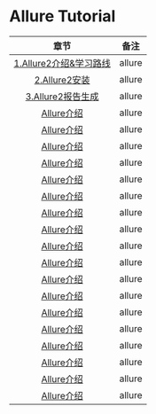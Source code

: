 # Allure Tutorial

|章节|备注|
|:-:| --- |
|[1.Allure2介绍&学习路线](/archives/allure01)|allure|
|[2.Allure2安装](/archives/allure01)|allure|
|[3.Allure2报告生成](/archives/allure01)|allure|
|[Allure介绍](/archives/allure01)|allure|
|[Allure介绍](/archives/allure01)|allure|
|[Allure介绍](/archives/allure01)|allure|
|[Allure介绍](/archives/allure01)|allure|
|[Allure介绍](/archives/allure01)|allure|
|[Allure介绍](/archives/allure01)|allure|
|[Allure介绍](/archives/allure01)|allure|
|[Allure介绍](/archives/allure01)|allure|
|[Allure介绍](/archives/allure01)|allure|
|[Allure介绍](/archives/allure01)|allure|
|[Allure介绍](/archives/allure01)|allure|
|[Allure介绍](/archives/allure01)|allure|
|[Allure介绍](/archives/allure01)|allure|
|[Allure介绍](/archives/allure01)|allure|
|[Allure介绍](/archives/allure01)|allure|
|[Allure介绍](/archives/allure01)|allure|
|[Allure介绍](/archives/allure01)|allure|
|[Allure介绍](/archives/allure01)|allure|